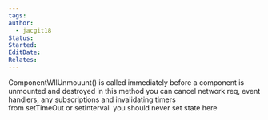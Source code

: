 ```yaml
---
tags: 
author:
  - jacgit18
Status: 
Started: 
EditDate: 
Relates:
---
```

ComponentWIlUnmouunt() is called immediately before a component is unmounted and destroyed in this method you can cancel network req, event handlers, any subscriptions and invalidating timers from setTimeOut or setInterval  you should never set state here